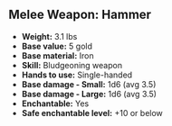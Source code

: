 ## Melee Weapon: Hammer

- **Weight:** 3.1 lbs
- **Base value:** 5 gold
- **Base material:** Iron
- **Skill:** Bludgeoning weapon
- **Hands to use:** Single-handed
- **Base damage - Small:** 1d6 (avg 3.5)
- **Base damage - Large:** 1d6 (avg 3.5)
- **Enchantable:** Yes
- **Safe enchantable level:** +10 or below
